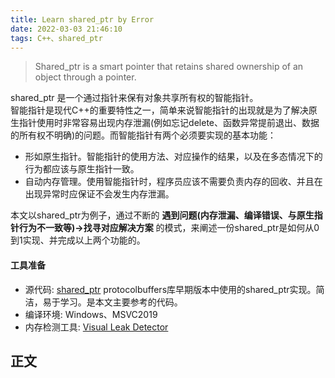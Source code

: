 ```yaml
---
title: Learn shared_ptr by Error
date: 2022-03-03 21:46:10
tags: C++、shared_ptr
---
```


> Shared_ptr is a smart pointer that retains shared ownership of an object through a pointer.
<!--more-->
shared_ptr 是一个通过指针来保有对象共享所有权的智能指针。 <br/>
智能指针是现代C++的重要特性之一，简单来说智能指针的出现就是为了解决原生指针使用时非常容易出现内存泄漏(例如忘记delete、函数异常提前退出、数据的所有权不明确)的问题。而智能指针有两个必须要实现的基本功能：
- 形如原生指针。智能指针的使用方法、对应操作的结果，以及在多态情况下的行为都应该与原生指针一致。
- 自动内存管理。使用智能指针时，程序员应该不需要负责内存的回收、并且在出现异常时应保证不会发生内存泄漏。

本文以shared_ptr为例子，通过不断的 **遇到问题(内存泄漏、编译错误、与原生指针行为不一致等)->找寻对应解决方案** 的模式，来阐述一份shared_ptr是如何从0到1实现、并完成以上两个功能的。

#### 工具准备
- 源代码: [shared_ptr](https://github.com/protocolbuffers/protobuf/blob/3.5.x/src/google/protobuf/stubs/shared_ptr.h) protocolbuffers库早期版本中使用的shared_ptr实现。简洁，易于学习。是本文主要参考的代码。
- 编译环境: Windows、MSVC2019
- 内存检测工具: [Visual Leak Detector](https://kinddragon.github.io/vld/)

## 正文
